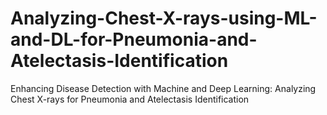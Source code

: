 # Analyzing-Chest-X-rays-using-ML-and-DL-for-Pneumonia-and-Atelectasis-Identification
Enhancing Disease Detection with Machine and Deep Learning: Analyzing Chest X-rays for Pneumonia and Atelectasis Identification
